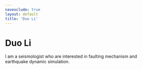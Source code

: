 ```yaml
---
navexclude: true
layout: default
title: 'Duo Li'
---
```


# Duo Li

I am a seismologist who are interested in faulting mechanism and earthquake dynamic simulation.